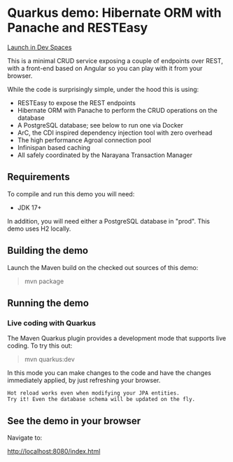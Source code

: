 # Quarkus demo: Hibernate ORM with Panache and RESTEasy

[Launch in Dev Spaces](https://devspaces.apps.lab.pitt.ca/f?url=https://github.com/pittar-sandbox/quarkus-postgres&che-editor=https://raw.githubusercontent.com/pittar-sandbox/quarkus-postgres/refs/heads/main/devfile-intellij.yaml)


This is a minimal CRUD service exposing a couple of endpoints over REST,
with a front-end based on Angular so you can play with it from your browser.

While the code is surprisingly simple, under the hood this is using:
 - RESTEasy to expose the REST endpoints
 - Hibernate ORM with Panache to perform the CRUD operations on the database
 - A PostgreSQL database; see below to run one via Docker
 - ArC, the CDI inspired dependency injection tool with zero overhead
 - The high performance Agroal connection pool
 - Infinispan based caching
 - All safely coordinated by the Narayana Transaction Manager

## Requirements

To compile and run this demo you will need:

- JDK 17+

In addition, you will need either a PostgreSQL database in "prod".  This demo uses H2 locally.

## Building the demo

Launch the Maven build on the checked out sources of this demo:

> mvn package

## Running the demo

### Live coding with Quarkus

The Maven Quarkus plugin provides a development mode that supports
live coding. To try this out:

> mvn quarkus:dev

In this mode you can make changes to the code and have the changes immediately applied, by just refreshing your browser.

    Hot reload works even when modifying your JPA entities.
    Try it! Even the database schema will be updated on the fly.

## See the demo in your browser

Navigate to:

<http://localhost:8080/index.html>
